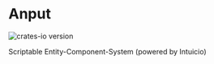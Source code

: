 # Anput

![crates-io version](https://raster.shields.io/crates/v/anput.png)

Scriptable Entity-Component-System (powered by Intuicio)
